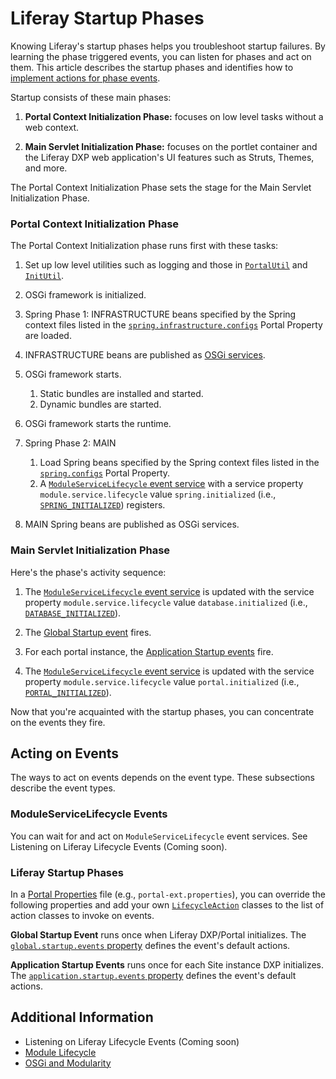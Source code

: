 # Liferay Startup Phases

Knowing Liferay's startup phases helps you troubleshoot startup failures. By learning the phase triggered events, you can listen for phases and act on them. This article describes the startup phases and identifies how to [implement actions for phase events](#acting-on-events).

Startup consists of these main phases:

1. **Portal Context Initialization Phase:** focuses on low level tasks without a web context.

1. **Main Servlet Initialization Phase:** focuses on the portlet container and the Liferay DXP web application's UI features such as Struts, Themes, and more.

The Portal Context Initialization Phase sets the stage for the Main Servlet Initialization Phase.

### Portal Context Initialization Phase

The Portal Context Initialization phase runs first with these tasks:

1. Set up low level utilities such as logging and those in [`PortalUtil`](https://learn.liferay.com/reference/latest/en/dxp/javadocs/portal-impl/com/liferay/portal/util/InitUtil.html) and [`InitUtil`](https://learn.liferay.com/reference/latest/en/dxp/javadocs/portal-impl/com/liferay/portal/util/InitUtil.html).

1. OSGi framework is initialized.

1. Spring Phase 1: INFRASTRUCTURE beans specified by the Spring context files listed in the [`spring.infrastructure.configs`](https://learn.liferay.com/reference/latest/en/dxp/propertiesdoc/portal.properties.html#Spring) Portal Property are loaded. 


1. INFRASTRUCTURE beans are published as [OSGi services](./osgi-and-modularity.md).

1. OSGi framework starts.

    1. Static bundles are installed and started.
    1. Dynamic bundles are started.

1. OSGi framework starts the runtime.

1. Spring Phase 2: MAIN

    1. Load Spring beans specified by the Spring context files listed in the [`spring.configs`](https://learn.liferay.com/reference/latest/en/dxp/propertiesdoc/portal.properties.html#Spring) Portal Property.
    1. A [`ModuleServiceLifecycle` event service](#moduleservicelifecycle-events) with a service property `module.service.lifecycle` value `spring.initialized` (i.e., [`SPRING_INITIALIZED`](https://learn.liferay.com/reference/latest/en/dxp/javadocs/portal-kernel/constant-values.html#com.liferay.portal.kernel.module.framework.ModuleServiceLifecycle.SPRING_INITIALIZED)) registers.

1. MAIN Spring beans are published as OSGi services.

### Main Servlet Initialization Phase

Here's the phase's activity sequence:

1. The [`ModuleServiceLifecycle` event service](#moduleservicelifecycle-events) is updated with the service property `module.service.lifecycle` value `database.initialized` (i.e., [`DATABASE_INITIALIZED`](https://learn.liferay.com/reference/latest/en/dxp/javadocs/portal-kernel/constant-values.html#com.liferay.portal.kernel.module.framework.ModuleServiceLifecycle.DATABASE_INITIALIZED)).

1. The [Global Startup event](#portal-startup-events) fires.

1. For each portal instance, the [Application Startup events](#portal-startup-events) fire.

1. The [`ModuleServiceLifecycle` event service](#moduleservicelifecycle-events) is updated with the service property `module.service.lifecycle` value `portal.initialized` (i.e., [`PORTAL_INITIALIZED`](https://learn.liferay.com/reference/latest/en/dxp/javadocs/portal-kernel/constant-values.html#com.liferay.portal.kernel.module.framework.ModuleServiceLifecycle.PORTAL_INITIALIZED)).

Now that you're acquainted with the startup phases, you can concentrate on the events they fire.

## Acting on Events

The ways to act on events depends on the event type. These subsections describe the event types.

### ModuleServiceLifecycle Events

You can wait for and act on `ModuleServiceLifecycle` event services. See Listening on Liferay Lifecycle Events (Coming soon).

### Liferay Startup Phases

In a [Portal Properties](../../installation-and-upgrades/reference/portal-properties.md) file (e.g., `portal-ext.properties`), you can override the following properties and add your own [`LifecycleAction`](https://learn.liferay.com/reference/latest/en/dxp/javadocs/portal-kernel/com/liferay/portal/kernel/events/LifecycleEvent.html) classes to the list of action classes to invoke on events.

**Global Startup Event** runs once when Liferay DXP/Portal initializes. The [`global.startup.events` property](https://learn.liferay.com/reference/latest/en/dxp/propertiesdoc/portal.properties.html#Startup%20Events) defines the event's default actions.

**Application Startup Events** runs once for each Site instance DXP initializes. The [`application.startup.events` property](https://learn.liferay.com/reference/latest/en/dxp/propertiesdoc/portal.properties.html#Startup%20Events) defines the event's default actions.

## Additional Information

* Listening on Liferay Lifecycle Events (Coming soon)
* [Module Lifecycle](./module-lifecycle.md)
* [OSGi and Modularity](./osgi-and-modularity.md)